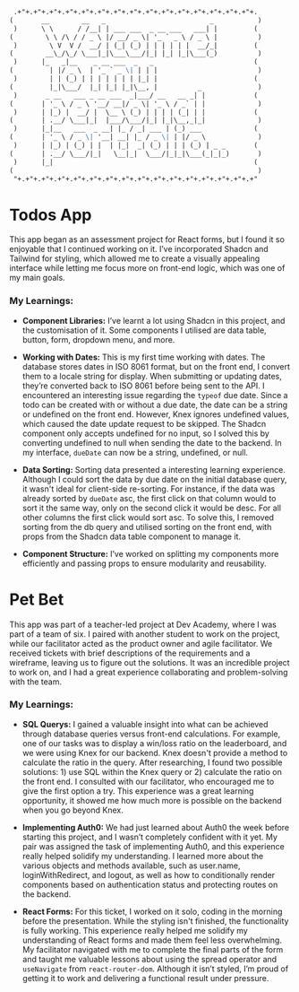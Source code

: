 ```md
 .+"+.+"+.+"+.+"+.+"+.+"+.+"+.+"+.+"+.+"+.+"+.+"+.+"+.+"+.+"+. 
(       __        __   _                          _           )
 )      \ \      / /__| | ___ ___  _ __ ___   ___| |         ( 
(        \ \ /\ / / _ \ |/ __/ _ \| '_ ` _ \ / _ \ |          )
 )        \ V  V /  __/ | (_| (_) | | | | | |  __/_|         ( 
(        __\_/\_/ \___|_|\___\___/|_| |_| |_|\___(_)          )
 )      |_   _|__    _ __ ___  _   _                         ( 
(         | |/ _ \  | '_ ` _ \| | | |                         )
 )        | | (_) | | | | | | | |_| |                        ( 
(         |_|\___/  |_| |_| |_|\__, |          _              )
 )       _ __   ___ _ __ ___  _|___/ __   __ _| |            ( 
(       | '_ \ / _ \ '__/ __|/ _ \| '_ \ / _` | |             )
 )      | |_) |  __/ |  \__ \ (_) | | | | (_| | |            ( 
(       | .__/ \___|_|  |___/\___/|_| |_|\__,_|_|             )
 )      |_|__   ___  _ __| |_ / _| ___ | (_) ___             ( 
(       | '_ \ / _ \| '__| __| |_ / _ \| | |/ _ \             )
 )      | |_) | (_) | |  | |_|  _| (_) | | | (_) | _ _       ( 
(       | .__/ \___/|_|   \__|_|  \___/|_|_|\___(_|_|_)       )
 )      |_|                                                  ( 
(                                                             )
 "+.+"+.+"+.+"+.+"+.+"+.+"+.+"+.+"+.+"+.+"+.+"+.+"+.+"+.+"+.+" 
```
# Todos App
This app began as an assessment project for React forms, but I found it so enjoyable that I continued working on it. I’ve incorporated Shadcn and Tailwind for styling, which allowed me to create a visually appealing interface while letting me focus more on front-end logic, which was one of my main goals.

### My Learnings:
* **Component Libraries:** I’ve learnt a lot using Shadcn in this project, and the customisation of it. Some components I utilised are data table, button, form, dropdown menu, and more.

* **Working with Dates:** This is my first time working with dates. The database stores dates in ISO 8061 format, but on the front end, I convert them to a locale string for display. When submitting or updating dates, they’re converted back to ISO 8061 before being sent to the API. I encountered an interesting issue regarding the `typeof` due date. Since a todo can be created with or without a due date, the date can be a string or undefined on the front end. However, Knex ignores undefined values, which caused the date update request to be skipped. The Shadcn component only accepts undefined for no input, so I solved this by converting undefined to null when sending the date to the backend. In my interface, `dueDate` can now be a string, undefined, or null.

* **Data Sorting:** Sorting data presented a interesting learning experience. Although I could sort the data by due date on the initial database query, it wasn't ideal for client-side re-sorting. For instance, if the data was already sorted by `dueDate` asc, the first click on that column would to sort it the same way, only on the second click it would be desc. For all other columns the first click would sort asc. To solve this, I removed sorting from the db query and utilised sorting on the front end, with props from the Shadcn data table component to manage it.

* **Component Structure:** I’ve worked on splitting my components more efficiently and passing props to ensure modularity and reusability.

# Pet Bet
This app was part of a teacher-led project at Dev Academy, where I was part of a team of six. I paired with another student to work on the project, while our facilitator acted as the product owner and agile facilitator. We received tickets with brief descriptions of the requirements and a wireframe, leaving us to figure out the solutions. It was an incredible project to work on, and I had a great experience collaborating and problem-solving with the team.

### My Learnings:
* **SQL Querys:** I gained a valuable insight into what can be achieved through database queries versus front-end calculations. For example, one of our tasks was to display a win/loss ratio on the leaderboard, and we were using Knex for our backend. Knex doesn't provide a method to calculate the ratio in the query. After researching, I found two possible solutions: 1) use SQL within the Knex query or 2) calculate the ratio on the front end. I consulted with our facilitator, who encouraged me to give the first option a try. This experience was a great learning opportunity, it showed me how much more is possible on the backend when you go beyond Knex.

* **Implementing Auth0:** We had just learned about Auth0 the week before starting this project, and I wasn’t completely confident with it yet. My pair was assigned the task of implementing Auth0, and this experience really helped solidify my understanding. I learned more about the various objects and methods available, such as user.name, loginWithRedirect, and logout, as well as how to conditionally render components based on authentication status and protecting routes on the backend.

* **React Forms:** For this ticket, I worked on it solo, coding in the morning before the presentation. While the styling isn't finished, the functionality is fully working. This experience really helped me solidify my understanding of React forms and made them feel less overwhelming. My facilitator navigated with me to complete the final parts of the form and taught me valuable lessons about using the spread operator and `useNavigate` from `react-router-dom`. Although it isn’t styled, I’m proud of getting it to work and delivering a functional result under pressure.
